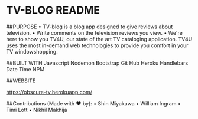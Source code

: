 # TV-BLOG README


##PURPOSE
•	TV-blog is a blog app designed to give reviews about television.
•	Write comments on the television reviews you view.
•	We're here to show you TV4U, our state of the art TV cataloging
    application. TV4U uses the most in-demand web technologies to provide you comfort in your TV windowshopping.



##BUILT WITH
Javascript
Nodemon
Bootstrap
Git Hub
Heroku
Handlebars
Date Time NPM


##WEBSITE

https://obscure-tv.herokuapp.com/




##Contributions (Made with ❤️ by):
• Shin Miyakawa
• William Ingram
• Timi Lott
• Nikhil Makhija
 
 
